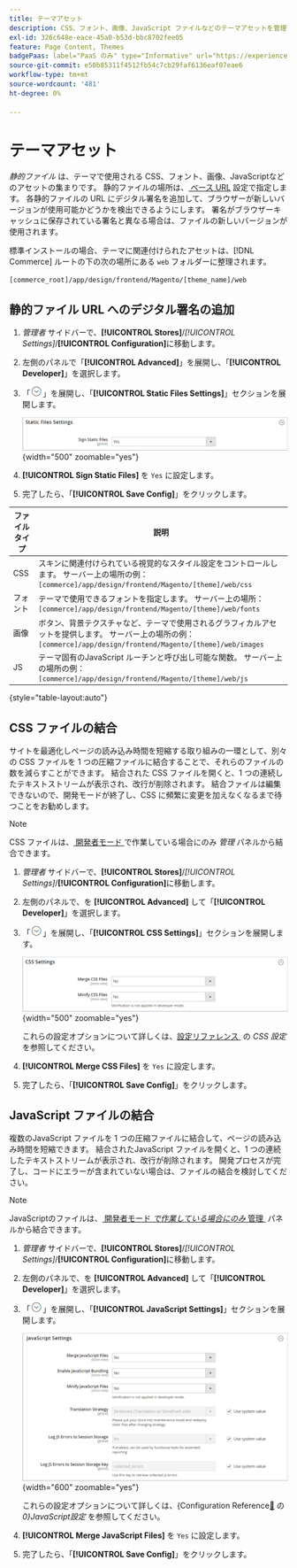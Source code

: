 ```yaml
---
title: テーマアセット
description: CSS、フォント、画像、JavaScript ファイルなどのテーマアセットを管理する方法について説明します。
exl-id: 326c648e-eace-45a0-b53d-bbc8702fee05
feature: Page Content, Themes
badgePaas: label="PaaS のみ" type="Informative" url="https://experienceleague.adobe.com/ja/docs/commerce/user-guides/product-solutions" tooltip="Adobe Commerce on Cloud プロジェクト（Adobeが管理する PaaS インフラストラクチャ）およびオンプレミスプロジェクトにのみ適用されます。"
source-git-commit: e50b85311f4512fb54c7cb29faf6136eaf07eae6
workflow-type: tm+mt
source-wordcount: '481'
ht-degree: 0%

---
```


# テーマアセット

_静的ファイル_ は、テーマで使用される CSS、フォント、画像、JavaScriptなどのアセットの集まりです。 静的ファイルの場所は、[&#x200B; ベース URL](../stores-purchase/store-urls.md) 設定で指定します。 各静的ファイルの URL にデジタル署名を追加して、ブラウザーが新しいバージョンが使用可能かどうかを検出できるようにします。 署名がブラウザーキャッシュに保存されている署名と異なる場合は、ファイルの新しいバージョンが使用されます。

標準インストールの場合、テーマに関連付けられたアセットは、[!DNL Commerce] ルートの下の次の場所にある `web` フォルダーに整理されます。

`[commerce_root]/app/design/frontend/Magento/[theme_name]/web`

## 静的ファイル URL へのデジタル署名の追加

1. _管理者_ サイドバーで、**[!UICONTROL Stores]**/_[!UICONTROL Settings]_/**[!UICONTROL Configuration]**&#x200B;に移動します。

1. 左側のパネルで「**[!UICONTROL Advanced]**」を展開し、「**[!UICONTROL Developer]**」を選択します。

1. 「![&#x200B; 展開セレクター &#x200B;](../assets/icon-display-expand.png)」を展開し、「**[!UICONTROL Static Files Settings]**」セクションを展開します。

   ![&#x200B; 静的ファイル設定 &#x200B;](./assets/developer-static-files-settings.png){width="500" zoomable="yes"}

1. **[!UICONTROL Sign Static Files]** を `Yes` に設定します。

1. 完了したら、「**[!UICONTROL Save Config]**」をクリックします。

| ファイルタイプ | 説明 |
|--- |--- |
| CSS | スキンに関連付けられている視覚的なスタイル設定をコントロールします。 サーバー上の場所の例：`[commerce]/app/design/frontend/Magento/[theme]/web/css` |
| フォント | テーマで使用できるフォントを指定します。 サーバー上の場所：`[commerce]/app/design/frontend/Magento/[theme]/web/fonts` |
| 画像 | ボタン、背景テクスチャなど、テーマで使用されるグラフィカルアセットを提供します。 サーバー上の場所の例：`[commerce]/app/design/frontend/Magento/[theme]/web/images` |
| JS | テーマ固有のJavaScript ルーチンと呼び出し可能な関数。 サーバー上の場所の例：`[commerce]/app/design/frontend/Magento/[theme]/web/js` |

{style="table-layout:auto"}

## CSS ファイルの結合

サイトを最適化しページの読み込み時間を短縮する取り組みの一環として、別々の CSS ファイルを 1 つの圧縮ファイルに結合することで、それらのファイルの数を減らすことができます。 結合された CSS ファイルを開くと、1 つの連続したテキストストリームが表示され、改行が削除されます。 結合ファイルは編集できないので、開発モードが終了し、CSS に頻繁に変更を加えなくなるまで待つことをお勧めします。

>[!NOTE]
>
>CSS ファイルは、[&#x200B; 開発者モード &#x200B;](../systems/developer-tools.md#operation-modes) で作業している場合にのみ _管理_ パネルから結合できます。

1. _管理者_ サイドバーで、**[!UICONTROL Stores]**/_[!UICONTROL Settings]_/**[!UICONTROL Configuration]**&#x200B;に移動します。

1. 左側のパネルで、を **[!UICONTROL Advanced]** して「**[!UICONTROL Developer]**」を選択します。

1. 「![&#x200B; 展開セレクター &#x200B;](../assets/icon-display-expand.png)」を展開し、「**[!UICONTROL CSS Settings]**」セクションを展開します。

   ![CSS 設定 &#x200B;](./assets/developer-css-settings.png){width="500" zoomable="yes"}

   これらの設定オプションについて詳しくは、[&#x200B; 設定リファレンス &#x200B;](../configuration-reference/advanced/developer.md#css-settings) の _CSS 設定_ を参照してください。

1. **[!UICONTROL Merge CSS Files]** を `Yes` に設定します。

1. 完了したら、「**[!UICONTROL Save Config]**」をクリックします。

## JavaScript ファイルの結合

複数のJavaScript ファイルを 1 つの圧縮ファイルに結合して、ページの読み込み時間を短縮できます。 結合されたJavaScript ファイルを開くと、1 つの連続したテキストストリームが表示され、改行が削除されます。 開発プロセスが完了し、コードにエラーが含まれていない場合は、ファイルの結合を検討してください。

>[!NOTE]
>
>JavaScriptのファイルは、[&#x200B; 開発者モード _で作業している場合にのみ_ 管理 &#x200B;](../systems/developer-tools.md#operation-modes) パネルから結合できます。

1. _管理者_ サイドバーで、**[!UICONTROL Stores]**/_[!UICONTROL Settings]_/**[!UICONTROL Configuration]**&#x200B;に移動します。

1. 左側のパネルで、を **[!UICONTROL Advanced]** して「**[!UICONTROL Developer]**」を選択します。

1. 「![&#x200B; 展開セレクター &#x200B;](../assets/icon-display-expand.png)」を展開し、「**[!UICONTROL JavaScript Settings]**」セクションを展開します。

   ![JavaScriptの設定 &#x200B;](./assets/developer-javascript-settings.png){width="600" zoomable="yes"}

   これらの設定オプションについて詳しくは、{Configuration Reference[&#128279;](../configuration-reference/advanced/developer.md#javascript-settings) の _0}JavaScript設定_ を参照してください。

1. **[!UICONTROL Merge JavaScript Files]** を `Yes` に設定します。

1. 完了したら、「**[!UICONTROL Save Config]**」をクリックします。
